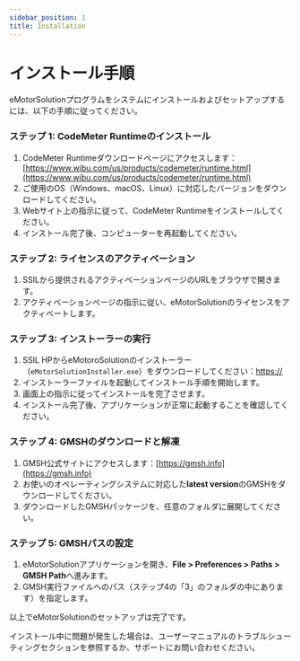 ```yaml
---
sidebar_position: 1
title: Installation
---
```

# インストール手順

eMotorSolutionプログラムをシステムにインストールおよびセットアップするには、以下の手順に従ってください。

### ステップ 1: CodeMeter Runtimeのインストール

1. CodeMeter Runtimeダウンロードページにアクセスします：[https://www.wibu.com/us/products/codemeter/runtime.html](https://www.wibu.com/us/products/codemeter/runtime.html)
2. ご使用のOS（Windows、macOS、Linux）に対応したバージョンをダウンロードしてください。
3. Webサイト上の指示に従って、CodeMeter Runtimeをインストールしてください。
4. インストール完了後、コンピューターを再起動してください。

### ステップ 2: ライセンスのアクティベーション

1. SSILから提供されるアクティベーションページのURLをブラウザで開きます。
2. アクティベーションページの指示に従い、eMotorSolutionのライセンスをアクティベートします。

### ステップ 3: インストーラーの実行

1. SSIL HPからeMotoroSolutionのインストーラー（`eMotorSolutionInstaller.exe`）をダウンロードしてください：[https://](https://)
2. インストーラーファイルを起動してインストール手順を開始します。
3. 画面上の指示に従ってインストールを完了させます。
4. インストール完了後、アプリケーションが正常に起動することを確認してください。

### ステップ 4: GMSHのダウンロードと解凍

1. GMSH公式サイトにアクセスします：[https://gmsh.info](https://gmsh.info)
2. お使いのオペレーティングシステムに対応した**latest version**のGMSHをダウンロードしてください。
3. ダウンロードしたGMSHパッケージを、任意のフォルダに展開してください。

### ステップ 5: GMSHパスの設定

1. eMotorSolutionアプリケーションを開き、**File > Preferences > Paths > GMSH Path**へ進みます。
2. GMSH実行ファイルへのパス（ステップ4の「3」のフォルダの中にあります）を指定します。

以上でeMotorSolutionのセットアップは完了です。

インストール中に問題が発生した場合は、ユーザーマニュアルのトラブルシューティングセクションを参照するか、サポートにお問い合わせください。
